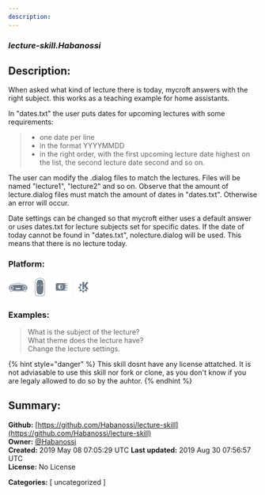 ```yaml
---
description: 
---
```


### _lecture-skill.Habanossi_  
## Description:  
When asked what kind of lecture there is today, mycroft answers with the right subject. this works as a teaching example for home assistants.

In "dates.txt" the user puts dates for upcoming lectures with some requirements:
> - one date per line
> - in the format YYYYMMDD
> - in the right order, with the first upcoming lecture date highest on the list, the second lecture date second and so on.

The user can modify the .dialog files to match the lectures. Files will be named "lecture1", "lecture2" and so on.
Observe that the amount of lecture.dialog files must match the amount of dates in "dates.txt". Otherwise an error will occur.

Date settings can be changed so that mycroft either uses a default answer or uses dates.txt for lecture subjects set for specific dates.
If the date of today cannot be found in "dates.txt", nolecture.dialog will be used. This means that there is no lecture today.  
  
  
### Platform:  
 ![Mark I](../.gitbook/assets/mark-1-icon.png)  ![Mark II](../.gitbook/assets/mark-2-icon.png)  ![Picroft](../.gitbook/assets/picroft-icon.png)  ![plasmoid](../.gitbook/assets/kde.png)   
### Examples:  
> What is the subject of the lecture?  
> What theme does the lecture have?  
> Change the lecture settings.  
  
{% hint style="danger" %}
This skill dosnt have any license attatched. It is not adviasable to use this skill nor fork or clone, as you don't know if you are legaly allowed to do so by the auhtor.
{% endhint %}
  
## Summary:  
**Github:** [https://github.com/Habanossi/lecture-skill](https://github.com/Habanossi/lecture-skill)  
**Owner:** [@Habanossi](https://github.com/Habanossi)  
**Created:** 2019 May 08 07:05:29 UTC  **Last updated:** 2019 Aug 30 07:56:57 UTC  
**License:** No License  
  
**Categories:** [ uncategorized ]   

